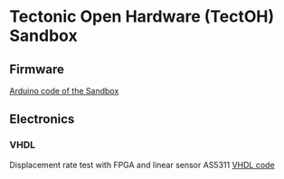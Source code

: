 # Tectonic Open Hardware (TectOH) Sandbox

## Firmware
[Arduino code of the Sandbox](./firmware)

## Electronics

### VHDL

Displacement rate test with FPGA and linear sensor AS5311
[VHDL code](./electronics/vhdl/as5311_uart)